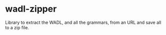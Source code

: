 wadl-zipper
===========

Library to extract the WADL, and all the grammars, from an URL and save all to a zip file.
